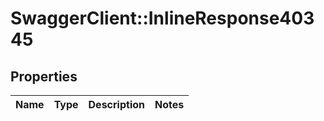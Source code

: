 # SwaggerClient::InlineResponse40345

## Properties
Name | Type | Description | Notes
------------ | ------------- | ------------- | -------------

